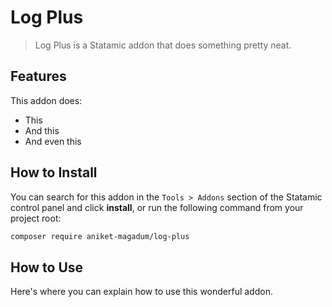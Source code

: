 # Log Plus

> Log Plus is a Statamic addon that does something pretty neat.

## Features

This addon does:

- This
- And this
- And even this

## How to Install

You can search for this addon in the `Tools > Addons` section of the Statamic control panel and click **install**, or run the following command from your project root:

``` bash
composer require aniket-magadum/log-plus
```

## How to Use

Here's where you can explain how to use this wonderful addon.
